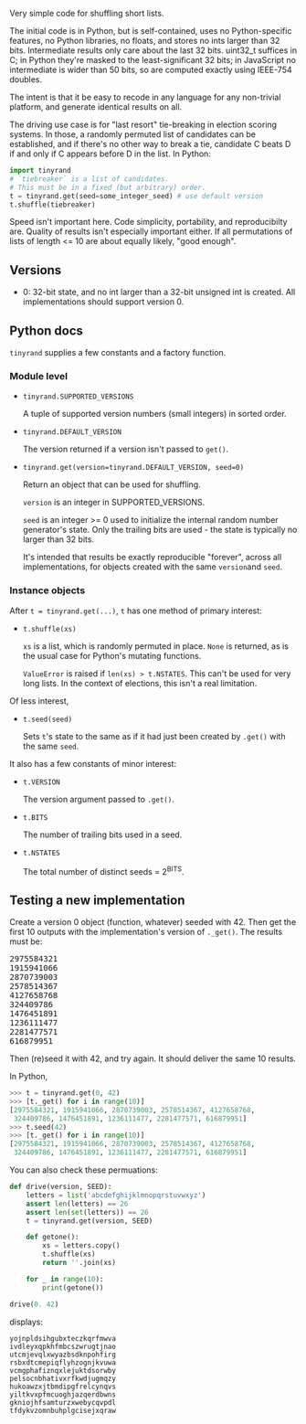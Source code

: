 Very simple code for shuffling short lists.

The initial code is in Python, but is self-contained, uses no Python-specific
features, no Python libraries, no floats, and stores no ints larger than
32 bits. Intermediate results only care about the last 32 bits. uint32_t
suffices in C; in Python they're masked to the least-significant 32 bits;
in JavaScript no intermediate is wider than 50 bits, so are computed
exactly using IEEE-754 doubles.

The intent is that it be easy to recode in any language for any non-trivial
platform, and generate identical results on all.

The driving use case is for "last resort" tie-breaking in election scoring
systems. In those, a randomly permuted list of candidates can be established,
and if there's no other way to break a tie, candidate C beats D
if and only if C appears before D in the list. In Python:

```python
import tinyrand
# `tiebreaker` is a list of candidates.
# This must be in a fixed (but arbitrary) order.
t = tinyrand.get(seed=some_integer_seed) # use default version
t.shuffle(tiebreaker)
```

Speed isn't important here. Code simplicity, portability, and reproducibilty
are. Quality of results isn't especially important either. If all
permutations of lists of length <= 10 are about equally likely, "good enough".

## Versions

- 0: 32-bit state, and no int larger than a 32-bit unsigned int is created.
All implementations should support version 0.


## Python docs

`tinyrand` supplies a few constants and a factory function.

### Module level

- `tinyrand.SUPPORTED_VERSIONS`

    A tuple of supported version numbers (small integers) in sorted order.

- `tinyrand.DEFAULT_VERSION`

    The version returned if a version isn't passed to `get()`.

- `tinyrand.get(version=tinyrand.DEFAULT_VERSION, seed=0)`

    Return an object that can be used for shuffling.

    `version` is an integer in SUPPORTED_VERSIONS.

    `seed` is an integer >= 0 used to initialize the internal random number
generator's state. Only the trailing bits are used - the state is typically
no larger than 32 bits.

    It's intended that results be exactly reproducible "forever", across all
implementations, for objects created with the same `version`and `seed`.

### Instance objects

After `t = tinyrand.get(...)`, `t` has one method of primary interest:

- `t.shuffle(xs)`

    `xs` is a list, which is randomly permuted in place. `None` is returned,
as is the usual case for Python's mutating functions.

    `ValueError` is raised if `len(xs) > t.NSTATES`. This can't be used for very
long lists. In the context of elections, this isn't a real limitation.

Of less interest,

- `t.seed(seed)`

    Sets `t`'s  state to the same as if it had just been created by `.get()`
with the same `seed`.

It also has a few constants of minor interest:

- `t.VERSION`

    The version argument passed to `.get()`.

- `t.BITS`

    The number of trailing bits used in a seed.

- `t.NSTATES`

    The total number of distinct seeds = 2<sup>BITS</sup>.

## Testing a new implementation

Create a version 0 object (function, whatever) seeded with 42. Then
get the first 10 outputs with the implementation's version of `._get()`.
The results must be:

<pre>
2975584321
1915941066
2870739003
2578514367
4127658768
324409786
1476451891
1236111477
2281477571
616879951
</pre>

Then (re)seed it with 42, and try again. It should deliver the same
10 results.

In Python,

```python
>>> t = tinyrand.get(0, 42)
>>> [t._get() for i in range(10)]
[2975584321, 1915941066, 2870739003, 2578514367, 4127658768,
 324409786, 1476451891, 1236111477, 2281477571, 616879951]
>>> t.seed(42)
>>> [t._get() for i in range(10)]
[2975584321, 1915941066, 2870739003, 2578514367, 4127658768,
 324409786, 1476451891, 1236111477, 2281477571, 616879951]
```

You can also check these permuations:

```python
def drive(version, SEED):
    letters = list('abcdefghijklmnopqrstuvwxyz')
    assert len(letters) == 26
    assert len(set(letters)) == 26
    t = tinyrand.get(version, SEED)

    def getone():
        xs = letters.copy()
        t.shuffle(xs)
        return ''.join(xs)

    for _ in range(10):
        print(getone())

drive(0. 42)
```
displays:
```
yojnpldsihgubxteczkqrfmwva
ivdleyxqpkhfmbcszwrugtjnao
utcmjevqlxwyazbsdknpohfirg
rsbxdtcmepiqflyhzognjkvuwa
vcmgphafiznqxlejuktdsorwby
pelsocnbhativxrfkwdjugmqzy
hukoawzxjtbmdipgfrelcynqvs
yiltkvxpfmcuoghjazqerdbwns
gkniojhfsamturzxwebycqvpdl
tfdykvzomnbuhplgcisejxqraw
```
